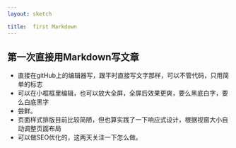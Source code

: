 ```yaml
---
layout: sketch

title:  first Markdown
---
```






 





第一次直接用Markdown写文章
------------------------------

-   直接在gitHub上的编辑器写，跟平时直接写文字那样，可以不管代码，只用简单的标志
-   可以在小框框里编辑，也可以放大全屏，全屏后效果更爽，要么黑底白字，要么白底黑字
-   尝鲜。
-   页面样式排版目前比较简陋，但也算实践了一下响应式设计，根据视窗大小自动调整页面布局
-   可以做SEO优化的，这两天关注一下怎么做。

